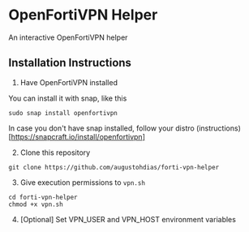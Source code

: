 # OpenFortiVPN Helper

An interactive OpenFortiVPN helper

## Installation Instructions

1. Have OpenFortiVPN installed

You can install it with snap, like this

```
sudo snap install openfortivpn
```

In case you don't have snap installed, follow your distro (instructions)[https://snapcraft.io/install/openfortivpn]


2. Clone this repository

```
git clone https://github.com/augustohdias/forti-vpn-helper
```

3. Give execution permissions to `vpn.sh`

```
cd forti-vpn-helper
chmod +x vpn.sh
```

4. [Optional] Set VPN_USER and VPN_HOST environment variables
